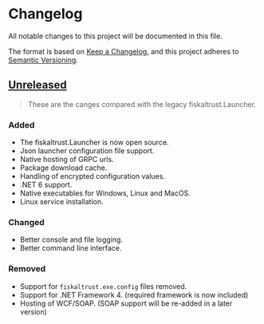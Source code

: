 # Changelog
All notable changes to this project will be documented in this file.

The format is based on [Keep a Changelog](https://keepachangelog.com/en/1.0.0/),
and this project adheres to [Semantic Versioning](https://semver.org/spec/v2.0.0.html).

## [Unreleased]

> These are the canges compared with the legacy fiskaltrust.Launcher.

### Added

- The fiskaltrust.Launcher is now open source.
- Json launcher configuration file support.
- Native hosting of GRPC urls.
- Package download cache.
- Handling of encrypted configuration values.
- .NET 6 support.
- Native executables for Windows, Linux and MacOS.
- Linux service installation.

### Changed

- Better console and file logging.
- Better command line interface.

### Removed

- Support for `fiskaltrust.exe.config` files removed.
- Support for .NET Framework 4. (required framework is now included)
- Hosting of WCF/SOAP. (SOAP support will be re-added in a later version)


[Unreleased]: https://github.com/fiskaltrust/middleware-launcher/compare/master...proof-of-concept
